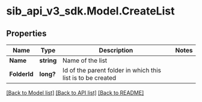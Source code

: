 # sib_api_v3_sdk.Model.CreateList
## Properties

Name | Type | Description | Notes
------------ | ------------- | ------------- | -------------
**Name** | **string** | Name of the list | 
**FolderId** | **long?** | Id of the parent folder in which this list is to be created | 

[[Back to Model list]](../README.md#documentation-for-models) [[Back to API list]](../README.md#documentation-for-api-endpoints) [[Back to README]](../README.md)

